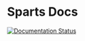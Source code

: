 # Sparts Docs

[![Documentation Status](//readthedocs.org/projects/sparts/badge/?version=latest)](https://sparts.readthedocs.io/en/latest/?badge=latest)
